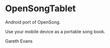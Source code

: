 # OpenSongTablet
Android port of OpenSong.

Use your mobile device as a portable song book.

Gareth Evans
